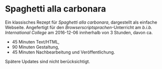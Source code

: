 # Spaghetti alla carbonara

Ein klassisches Rezept für *Spaghetti alla carbonara*, dargestellt als einfache Webseite. Angefertigt für den *Browserscriptsprachen*-Unterricht am *b.i.b. International College* am 2016-12-06 innherhalb von 3 Stunden, davon ca.

* 45 Minuten Text/HTML,
* 90 Minuten Gestaltung,
* 45 Minuten Nachbearbeitung und Veröffentlichung.

Spätere Updates sind nicht berücksichtigt.

